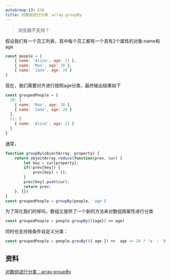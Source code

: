 ```yaml
---
autoGroup-13: ES6
title: 对数组进行分类：array.groupBy
---
```

> 浏览器不支持？

假设我们有一个员工列表，其中每个员工都有一个具有2个属性的对象:name和age
```js
const people = [
    { name: 'Alice', age: 21 },
    { name: 'Max', age: 20 },
    { name: 'Jane', age: 20 }
]
```
现在，我们需要对齐进行按照age分类，最终输出结果如下
```js
const groupedPeople = {
  20: [
    { name: 'Max', age: 20 },
    { name: 'Jane', age: 20 }
  ],
  21: [
    { name: 'Alice', age: 21 }
  ]
}
```
通常，
```js
function groupBy(objectArray, property) {
    return objectArray.reduce(function(prev, cur) {
        let key = cur[property];
        if(!prev[key]) {
            prev[key] = [];
        }
        prev[key].push(cur);
        return prev;
    }, {})
}
const groupedPeople = groupBy(people, 'age')
```
为了简化我们的嗲吗，数组又提供了一个新的方法来对数组按属性进行分类
```js
const groupedPeople = people.groupBy(({age}) => age)
```
同时也支持按条件自定义分类：
```js
const groupedPeople = people.grouBy(({ age }) =>  age <= 20 ? 'a' : 'b')
```

## 资料
[对数组进行分类：array.groupBy](https://mp.weixin.qq.com/s/D6XScVl6O84YcBwo-1SGZw)
